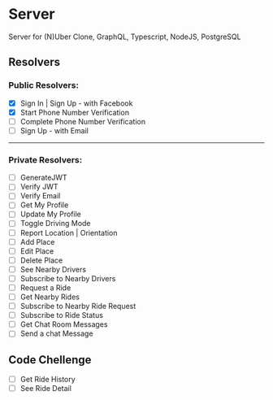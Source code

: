 # Server

Server for (N)Uber Clone, GraphQL, Typescript, NodeJS, PostgreSQL

## Resolvers

### Public Resolvers: 
- [x] Sign In | Sign Up - with Facebook
- [x] Start Phone Number Verification
- [ ] Complete Phone Number Verification
- [ ] Sign Up - with Email

---

### Private Resolvers: 

- [ ] GenerateJWT
- [ ] Verify JWT
- [ ] Verify Email
- [ ] Get My Profile
- [ ] Update My Profile
- [ ] Toggle Driving Mode
- [ ] Report Location | Orientation
- [ ] Add Place
- [ ] Edit Place
- [ ] Delete Place
- [ ] See Nearby Drivers
- [ ] Subscribe to Nearby Drivers
- [ ] Request a Ride
- [ ] Get Nearby Rides
- [ ] Subscribe to Nearby Ride Request
- [ ] Subscribe to Ride Status
- [ ] Get Chat Room Messages
- [ ] Send a chat Message

## Code Chellenge
- [ ] Get Ride History
- [ ] See Ride Detail 